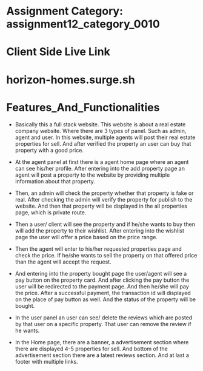 # Assignment Category: assignment12_category_0010

# Client Side Live Link 
# horizon-homes.surge.sh


# Features_And_Functionalities

- Basically this a full stack website. This website is about a real estate company website. Where there are 3 types of panel. Such as admin, agent and user. In this website, multiple agents will post their real estate properties for sell. And after verified the property an user can buy that property with a good price.

- At the agent panel at first there is a agent home page where an agent can see his/her profile. After entering into the add property page an agent will post a property to the website by providing multiple information about that property. 

- Then, an admin will check the property whether that property is fake or real. After checking the admin will verify the property for publish to the website. And then that property will be displayed in the all properties page, which is private route. 

- Then a user/ client will see the property and if he/she wants to buy then will add the property to their wishlist. After entering into the wishlist page the user will offer a price based on the price range.

- Then the agent will enter to his/her requested properties page and check the price. If he/she wants to sell the property on that offered price than the agent will accept the request. 

- And entering into the property bought page the user/agent will see a pay button on the property card. And after clicking the pay button the user will be redirected to the payment page. And then he/she will pay the price. After a successful payment, the transaction id will displayed on the place of pay button as well. And the status of the property will be bought. 

- In the user panel an user can see/ delete the reviews which are posted by that user on a specific property. That user can remove the review if he wants. 

- In the Home page, there are a banner, a advertisement section where there are displayed 4-5 properties for sell. And bottom of the advertisement section there are a latest reviews section. And at last a footer with multiple links. 
